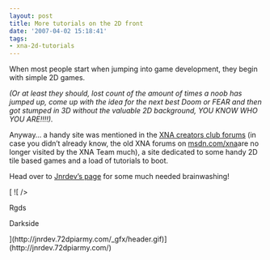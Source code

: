 ```yaml
---
layout: post
title: More tutorials on the 2D front
date: '2007-04-02 15:18:41'
tags:
- xna-2d-tutorials
---
```


When most people start when jumping into game development, they begin with simple 2D games.

_(Or at least they should, lost count of the amount of times a noob has jumped up, come up with the idea for the next best Doom or FEAR and then got stumped in 3D without the valuable 2D background, YOU KNOW WHO YOU ARE!!!!)._

Anyway…  a handy site was mentioned in the [XNA creators club forums](http://creators.xna.com/forums/default) (in case you didn’t already know, the old XNA forums on [msdn.com/xna](http://forums.microsoft.com/MSDN/default?ForumGroupID=20&SiteID=1)are no longer visited by the XNA Team much), a site dedicated to some handy 2D tile based games and a load of tutorials to boot.

Head over to [Jnrdev’s page](http://jnrdev.72dpiarmy.com/) for some much needed brainwashing!

[ ![ /></a></p>
<p>Rgds</p>
<p>Darkside</p>
</div>
](http://jnrdev.72dpiarmy.com/_gfx/header.gif)](http://jnrdev.72dpiarmy.com/)

